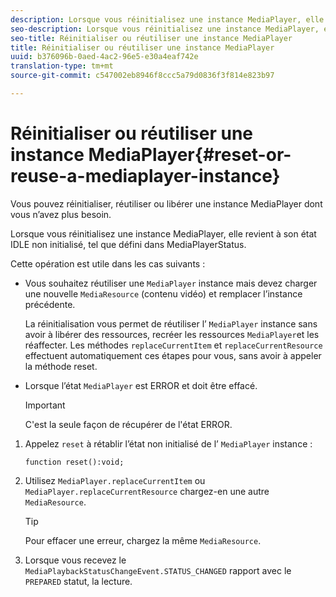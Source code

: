 ```yaml
---
description: Lorsque vous réinitialisez une instance MediaPlayer, elle revient à son état IDLE non initialisé, tel que défini dans MediaPlayerStatus.
seo-description: Lorsque vous réinitialisez une instance MediaPlayer, elle revient à son état IDLE non initialisé, tel que défini dans MediaPlayerStatus.
seo-title: Réinitialiser ou réutiliser une instance MediaPlayer
title: Réinitialiser ou réutiliser une instance MediaPlayer
uuid: b376096b-0aed-4ac2-96e5-e30a4eaf742e
translation-type: tm+mt
source-git-commit: c547002eb8946f8ccc5a79d0836f3f814e823b97

---
```



# Réinitialiser ou réutiliser une instance MediaPlayer{#reset-or-reuse-a-mediaplayer-instance}

Vous pouvez réinitialiser, réutiliser ou libérer une instance MediaPlayer dont vous n’avez plus besoin.

Lorsque vous réinitialisez une instance MediaPlayer, elle revient à son état IDLE non initialisé, tel que défini dans MediaPlayerStatus.

Cette opération est utile dans les cas suivants :

* Vous souhaitez réutiliser une `MediaPlayer` instance mais devez charger une nouvelle `MediaResource` (contenu vidéo) et remplacer l’instance précédente.

   La réinitialisation vous permet de réutiliser l’ `MediaPlayer` instance sans avoir à libérer des ressources, recréer les ressources `MediaPlayer`et les réaffecter. Les méthodes `replaceCurrentItem` et `replaceCurrentResource` effectuent automatiquement ces étapes pour vous, sans avoir à appeler la méthode reset.

* Lorsque l’état `MediaPlayer` est ERROR et doit être effacé.

   >[!IMPORTANT]
   >
   >C&#39;est la seule façon de récupérer de l&#39;état ERROR.

1. Appelez `reset` à rétablir l’état non initialisé de l’ `MediaPlayer` instance :

   ```
   function reset():void; 
   ```

1. Utilisez `MediaPlayer.replaceCurrentItem` ou `MediaPlayer.replaceCurrentResource` chargez-en une autre `MediaResource`.

   >[!TIP]
   >
   >Pour effacer une erreur, chargez la même `MediaResource`.

1. Lorsque vous recevez le `MediaPlaybackStatusChangeEvent.STATUS_CHANGED` rapport avec le `PREPARED` statut, la lecture.
